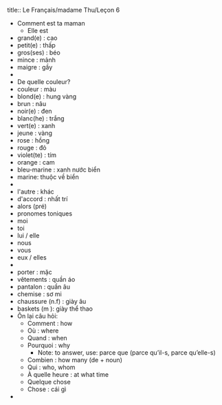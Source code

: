 title:: Le Français/madame Thu/Leçon 6

- Comment est ta maman
	- Elle est
- grand(e) : cao
- petit(e) : thấp
- gros(ses) : béo
- mince : mảnh
- maigre : gầy
-
- De quelle couleur?
- couleur : màu
- blond(e) : hung vàng
- brun : nâu
- noir(e) : đen
- blanc(he) : trắng
- vert(e) : xanh
- jeune : vàng
- rose : hồng
- rouge : đỏ
- violet(te) : tím
- orange : cam
- bleu-marine : xanh nước biển
- marine: thuộc về biển
-
- l'autre : khác
- d'accord : nhất trí
- alors (pré)
- pronomes toniques
- moi
- toi
- lui / elle
- nous
- vous
- eux / elles
-
- porter : mặc
- vêtements : quần áo
- pantalon : quần âu
- chemise : sơ mi
- chaussure (n.f) : giày âu
- baskets (m ): giày thể thao
- Ôn lại câu hỏi:
	- Comment : how
	- Où : where
	- Quand : when
	- Pourquoi : why
		- Note: to answer, use: parce que (parce qu’il-s, parce qu’elle-s)
	- Combien : how many (de + noun)
	- Qui : who, whom
	- À quelle heure : at what time
	- Quelque chose
	- Chose : cái gì
-